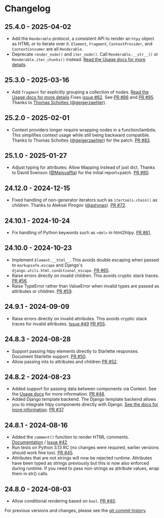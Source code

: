 # Changelog

## 25.4.0 - 2025-04-02
- Add the `Renderable` protocol, a consistent API to render an `htpy` object as HTML or to iterate over it. `Element`, `Fragment`, `ContextProvider`, and `ContextConsumer` are all `Renderable`.
- Deprecate `render_node()` and `iter_node()`. Call `Renderable.__str__()` or `Renderable.iter_chunks()` instead. [Read the Usage docs for more details](usage.md#renderable).

## 25.3.0 - 2025-03-16
- Add `fragment` for explicitly grouping a collection of nodes. [Read the Usage docs for more details](usage.md#fragments) Fixes
[issue #82](https://github.com/pelme/htpy/issues/82).
See [PR #86](https://github.com/pelme/htpy/pull/86) and [PR #95](https://github.com/pelme/htpy/pull/95). Thanks to [Thomas Scholtes (@geigerzaehler)](https://github.com/geigerzaehler).

## 25.2.0 - 2025-02-01
- Context providers longer require wrapping nodes in a function/lambda. This
simplifies context usage while still being backward compatible. Thanks to Thomas
Scholtes ([@geigerzaehler](https://github.com/geigerzaehler)) for the patch. [PR #83](https://github.com/pelme/htpy/pull/83).

## 25.1.0 - 2025-01-27
- Adjust typing for attributes: Allow Mapping instead of just dict. Thanks to
David Svenson ([@Majsvaffla](https://github.com/Majsvaffla)) for the initial report+patch. [PR #80](https://github.com/pelme/htpy/pull/80).

## 24.12.0 - 2024-12-15
- Fixed handling of non-generator iterators such as `itertools.chain()` as
children. Thanks to Aleksei Pirogov ([@astynax](https://github.com/astynax)).
[PR #72](https://github.com/pelme/htpy/pull/72).

## 24.10.1 - 2024-10-24
- Fix handling of Python keywords such as `<del>` in html2htpy. [PR #61](https://github.com/pelme/htpy/pull/61).

## 24.10.0 - 2024-10-23
- Implement `Element.__html__`. This avoids double escaping when passed to
`markupsafe.escape` and Django's `django.utils.html.conditional_escape`. [PR #65](https://github.com/pelme/htpy/pull/65).
- Raise errors directly on invalid children. This avoids cryptic stack traces.
[PR #56](https://github.com/pelme/htpy/pull/56).
- Raise TypeError rather than ValueError when invalid types are passed as
attributes or children. [PR #59](https://github.com/pelme/htpy/pull/59).

## 24.9.1 - 2024-09-09
- Raise errors directly on invalid attributes. This avoids cryptic stack traces
  for invalid attributes. [Issue #49](https://github.com/pelme/htpy/issues/49)
  [PR #55](https://github.com/pelme/htpy/pull/55).

## 24.8.3 - 2024-08-28
- Support passing htpy elements directly to Starlette responses. Document Starlette support. [PR #50](https://github.com/pelme/htpy/pull/50).
- Allow passing ints to attributes and children [PR #52](https://github.com/pelme/htpy/pull/52).

## 24.8.2 - 2024-08-23
- Added support for passing data between components via Context. See the [Usage
docs](usage.md#passing-data-with-context) for more information. [PR #48](https://github.com/pelme/htpy/pull/48).
- Added Django template backend. The Django template backend allows you to
integrate htpy components directly with Django. [See the docs for more information](django.md#the-htpy-template-backend). [PR #37](https://github.com/pelme/htpy/pull/37).

## 24.8.1 - 2024-08-16
 - Added the `comment()` function to render HTML comments.
 [Documentation](usage.md#html-comments) /  [Issue
 #42](https://github.com/pelme/htpy/issues/42).
 - Run tests on Python 3.13 RC (no changes were required, earlier versions
 should work fine too). [PR #45](https://github.com/pelme/htpy/pull/45).
 - Attributes that are not strings will now be rejected runtime. Attributes have
 been typed as strings previously but this is now also enforced during runtime.
 If you need to pass non-strings as attribute values, wrap them in str() calls.

## 24.8.0 - 2024-08-03
- Allow conditional rendering based on `bool`. [PR #40](https://github.com/pelme/htpy/pull/41).

For previous versions and changes, please see the [git commit
history](https://github.com/pelme/htpy/commits/main/?since=2023-10-19&until=2024-07-17).
